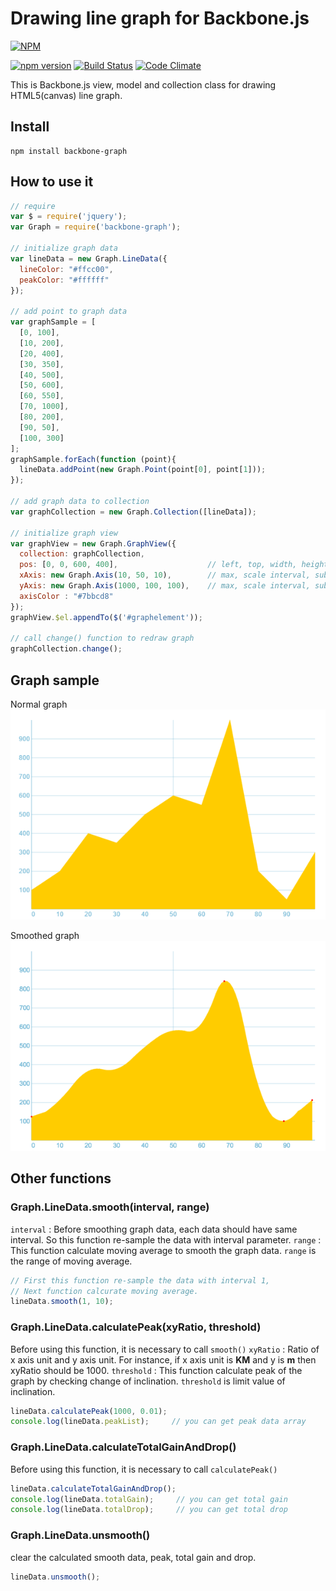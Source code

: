 # Drawing line graph for Backbone.js
[![NPM](https://nodei.co/npm/backbone-graph.png?downloads=true&downloadRank=true&stars=true)](https://nodei.co/npm/backbone-graph/)

[![npm version](https://badge.fury.io/js/backbone-graph.svg)](https://badge.fury.io/js/backbone-graph)
[![Build Status](https://travis-ci.org/mm-git/backbone-graph.svg?branch=master)](https://travis-ci.org/mm-git/backbone-graph)
[![Code Climate](https://codeclimate.com/github/mm-git/backbone-graph/badges/gpa.svg)](https://codeclimate.com/github/mm-git/backbone-graph)

This is Backbone.js view, model and collection class for drawing HTML5(canvas) line graph.

## Install

```
npm install backbone-graph
```

## How to use it

```javascript
// require
var $ = require('jquery');
var Graph = require('backbone-graph');

// initialize graph data
var lineData = new Graph.LineData({
  lineColor: "#ffcc00",
  peakColor: "#ffffff"
});

// add point to graph data
var graphSample = [
  [0, 100],
  [10, 200],
  [20, 400],
  [30, 350],
  [40, 500],
  [50, 600],
  [60, 550],
  [70, 1000],
  [80, 200],
  [90, 50],
  [100, 300]
];
graphSample.forEach(function (point){
  lineData.addPoint(new Graph.Point(point[0], point[1]));
});

// add graph data to collection
var graphCollection = new Graph.Collection([lineData]);

// initialize graph view
var graphView = new Graph.GraphView({
  collection: graphCollection,
  pos: [0, 0, 600, 400],                    // left, top, width, height
  xAxis: new Graph.Axis(10, 50, 10),        // max, scale interval, sub scale interval
  yAxis: new Graph.Axis(1000, 100, 100),    // max, scale interval, sub scale interval
  axisColor : "#7bbcd8"
});
graphView.$el.appendTo($('#graphelement'));

// call change() function to redraw graph 
graphCollection.change();
```

## Graph sample

Normal graph
![Graph sample](./example/graph.png?raw=true "Graph sample")

Smoothed graph
![Graph sample](./example/smoothgraph.png?raw=true "Smoothed graph sample")

## Other functions

### Graph.LineData.smooth(interval, range)

  `interval` : Before smoothing graph data, each data should have same interval. So this function re-sample the data with interval parameter.
  `range` : This function calculate moving average to smooth the graph data. `range` is the range of moving average.  

```javascript
// First this function re-sample the data with interval 1, 
// Next function calcurate moving average.  
lineData.smooth(1, 10); 
```

### Graph.LineData.calculatePeak(xyRatio, threshold)

  Before using this function, it is necessary to call `smooth()`
  `xyRatio` : Ratio of x axis unit and y axis unit. For instance, if x axis unit is **KM** and y is **m** then xyRatio should be 1000. 
  `threshold` : This function calculate peak of the graph by checking change of inclination. `threshold` is limit value of inclination.
  
```javascript
lineData.calculatePeak(1000, 0.01); 
console.log(lineData.peakList);     // you can get peak data array
```

### Graph.LineData.calculateTotalGainAndDrop()

  Before using this function, it is necessary to call `calculatePeak()`

```javascript
lineData.calculateTotalGainAndDrop(); 
console.log(lineData.totalGain);     // you can get total gain
console.log(lineData.totalDrop);     // you can get total drop
```

### Graph.LineData.unsmooth()

  clear the calculated smooth data, peak, total gain and drop.

```javascript
lineData.unsmooth(); 
```

